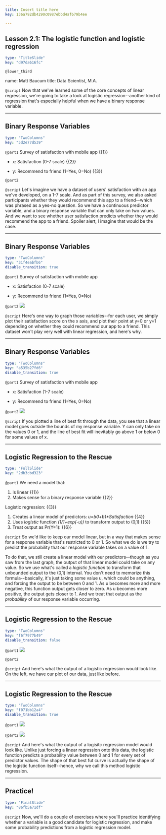 ```yaml
---
title: Insert title here
key: 136a792db4290c0987ebbd4af679b4ee

---
```

## Lesson 2.1: The logistic function and logistic regression

```yaml
type: "TitleSlide"
key: "d97da616fc"
```

`@lower_third`

name: Matt Baucum
title: Data Scientist, M.A.


`@script`
Now that we've learned some of the core concepts of linear regression, we're going to take a look at logistic regression--another kind of regression that's especially helpful when we have a binary response variable.


---
## Binary Response Variables

```yaml
type: "TwoColumns"
key: "5d2e77d539"
```

`@part1`
Survey of satisfaction with mobile app {{1}}

- x: Satisfaction (0-7 scale) {{2}}

- y: Recommend to friend (1=Yes, 0=No) {{3}}


`@part2`



`@script`
Let's imagine we have a dataset of users' satisfaction with an app we've developed, on a 1-7 scale. And as part of this survey, we also asked participants whether they would recommend this app to a friend--which was phrased as a yes-no question. So we have a continuous predictor variable, and a binary response variable that can only take on two values. And we want to see whether user satisfaction predicts whether they would recommend the app to a friend. Spoiler alert, I imagine that would be the case.


---
## Binary Response Variables

```yaml
type: "TwoColumns"
key: "31f4eabfb6"
disable_transition: true
```

`@part1`
Survey of satisfaction with mobile app

- x: Satisfaction (0-7 scale)

- y: Recommend to friend (1=Yes, 0=No)


`@part2`
![](http://i67.tinypic.com/2i79s79.jpg)


`@script`
Here's one way to graph those variables--for each user, we simply plot their satisfaction score on the x axis, and plot their point at y=0 or y=1 depending on whether they could recommend our app to a friend. This dataset won't play very well with linear regression, and here's why.


---
## Binary Response Variables

```yaml
type: "TwoColumns"
key: "a535b27fd6"
disable_transition: true
```

`@part1`
Survey of satisfaction with mobile app

- x: Satisfaction (1-7 scale)

- y: Recommend to friend (1=Yes, 0=No)


`@part2`
![](http://i65.tinypic.com/r08eu8.jpg)


`@script`
If you plotted a line of best fit through the data, you see that a linear model goes outside the bounds of my response variable. Y can only take on the values 0 or 1, and the line of best fit will inevitably go above 1 or below 0 for some values of x.


---
## Logistic Regression to the Rescue

```yaml
type: "FullSlide"
key: "2db3cbd323"
```

`@part1`
We need a model that:
1. Is linear {{1}}
2. Makes sense for a binary response variable {{2}}

Logistic regression: {{3}}
1. Creates a linear model of predictors: _u=b0+b1*Satisfaction_ {{4}}
2. Uses _logistic_ function _(1/1+exp(-u))_ to transform output to (0,1) {{5}}
3. Treat output as Pr(Y=1): {{6}}


`@script`
So we'd like to keep our model linear, but in a way that makes sense for a response variable that's restricted to 0 or 1. So what we do is we try to predict the probability that our response variable takes on a value of 1.

To do that, we still create a linear model with our predictors--though as you saw from the last graph, the output of that linear model could take on any value. So we use what's called a _logistic function_ to transform that unbounded output to the (0,1) interval. You don't need to memorize this formula--basically, it's just taking some value u, which could be anything, and forcing the output to be between 0 and 1. As u becomes more and more negative, this function output gets closer to zero. As u becomes more positive, the output gets closer to 1. And we treat that output as the _probability_ of our response variable occurring.


---
## Logistic Regression to the Rescue

```yaml
type: "TwoColumns"
key: "f6f7977b49"
disable_transition: false
```

`@part1`
![](http://i67.tinypic.com/2i79s79.jpg)


`@part2`



`@script`
And here's what the output of a logistic regression would look like. On the left, we have our plot of our data, just like before.


---
## Logistic Regression to the Rescue

```yaml
type: "TwoColumns"
key: "f071bb12a4"
disable_transition: true
```

`@part1`
![](http://i67.tinypic.com/2i79s79.jpg)


`@part2`
![](http://i67.tinypic.com/5pinhj.jpg)


`@script`
And here's what the output of a logisitc regression model would look like. Unlike just forcing a linear regression onto this data, the logistic function predicts a probability value between 0 and 1 for every set of predictor values. The shape of that best fut curve is actually the shape of the logistic function itself--hence, why we call this method logistic regression.


---
## Practice!

```yaml
type: "FinalSlide"
key: "86fb5a71df"
```

`@script`
Now, we'll do a couple of exercises where you'll practice identifying whether a variable is a good candidate for logistic regression, and make some probability predictions from a logistic regression model.

